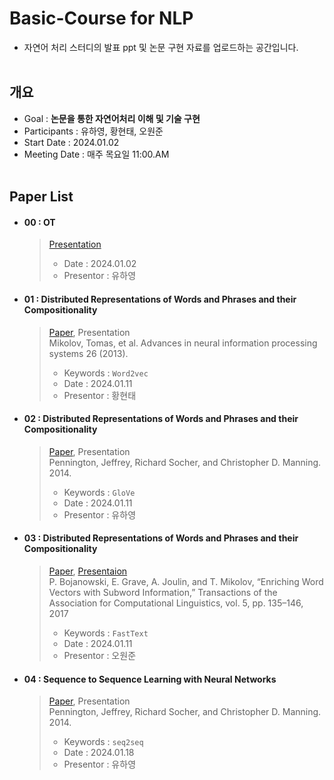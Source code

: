# Basic-Course for NLP
- 자연어 처리 스터디의 발표 ppt 및 논문 구현 자료를 업로드하는 공간입니다.
</br></br>

## 개요
* Goal : **논문을 통한 자연어처리 이해 및 기술 구현**
* Participants : 유하영, 황현태, 오원준
* Start Date : 2024.01.02
* Meeting Date : 매주 목요일 11:00.AM
</br></br>


## Paper List
- #### 00 : OT
  > [Presentation](https://github.com/NLP-Study-JAPPU/Basic-Course/blob/main/Presentations/OT.pdf) 
  > 
  > - Date : 2024.01.02 
  > - Presentor : 유하영

- #### 01 : Distributed Representations of Words and Phrases and their Compositionality
  > [Paper](https://arxiv.org/pdf/1310.4546.pdf), Presentation</br>
  > Mikolov, Tomas, et al. Advances in neural information processing systems 26 (2013).
  >
  > - Keywords : `Word2vec`
  > - Date : 2024.01.11
  > - Presentor : 황현태

- #### 02 : Distributed Representations of Words and Phrases and their Compositionality
  > [Paper](https://nlp.stanford.edu/pubs/glove.pdf), Presentation</br> 
  > Pennington, Jeffrey, Richard Socher, and Christopher D. Manning. 2014.
  >
  > - Keywords : `GloVe`
  > - Date : 2024.01.11
  > - Presentor : 유하영

- #### 03 : Distributed Representations of Words and Phrases and their Compositionality
  > [Paper](https://aclanthology.org/Q17-1010.pdf), [Presentaion](https://ownogatari.xyz/posts/fasttext/)</br> 
  > P. Bojanowski, E. Grave, A. Joulin, and T. Mikolov, “Enriching Word Vectors with Subword Information,” Transactions of the Association for Computational Linguistics, vol. 5, pp. 135–146, 2017
  >   
  > - Keywords : `FastText`
  > - Date : 2024.01.11
  > - Presentor : 오원준
  
- #### 04 : Sequence to Sequence Learning with Neural Networks
  > [Paper](https://proceedings.neurips.cc/paper_files/paper/2014/file/a14ac55a4f27472c5d894ec1c3c743d2-Paper.pdf), Presentation</br> 
  > Pennington, Jeffrey, Richard Socher, and Christopher D. Manning. 2014.
  >
  > - Keywords : `seq2seq`
  > - Date : 2024.01.18
  > - Presentor : 유하영









  










